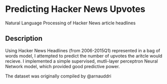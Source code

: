 # Predicting Hacker News Upvotes

Natural Language Processing of Hacker News article headlines

## Description

Using Hacker News Headlines (from 2006-2015Q1) represented in a bag of words model, I attempted to predict the number of upvotes the aritcle would recieve. I implemented a simple supervised, mutli-layer perceptron Neural Network model, which provided good predictive power.

The dataset was originally compiled by @arnauddri
